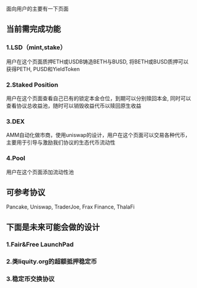 面向用户的主要有一下页面
## 当前需完成功能

### 1.LSD（mint,stake）
用户在这个页面质押ETH或USDB铸造BETH与BUSD, 将BETH或BUSD质押可以获得PETH, PUSD和YieldToken
### 2.Staked Position
用户在这个页面查看自己已有的锁定本金仓位，到期可以分别赎回本金, 同时可以查看协议总收益池，随时可以销毁收益代币以赎回原生收益
### 3.DEX
AMM自动化做市商，使用uniswap的设计，用户在这个页面可以交易各种代币，主要用于引导与激励我们协议的生态代币流动性
### 4.Pool
用户在这个页面添加流动性池

## 可参考协议
Pancake, Uniswap, TraderJoe, Frax Finance, ThalaFi


## 下面是未来可能会做的设计

### 1.Fair&Free LaunchPad
### 2.类liquity.org的超额抵押稳定币
### 3.稳定币交换协议